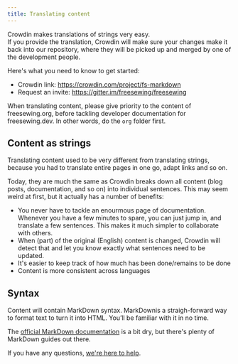 ```yaml
---
title: Translating content
---
```


Crowdin makes translations of strings very easy.   
If you provide the translation, Crowdin will make sure your changes make it back
into our repository, where they will be picked up and merged by one of the development people.

Here's what you need to know to get started:

 - Crowdin link: https://crowdin.com/project/fs-markdown
 - Request an invite: https://gitter.im/freesewing/freesewing

<Tip>

When translating content, please give priority to the content of freesewing.org, 
before tackling developer documentation for freesewing.dev.
In other words, do the `org` folder first.

</Tip>

## Content as strings

Translating content used to be very different from translating strings, because you
had to translate entire pages in one go, adapt links and so on.

Today, they are much the same as 
Crowdin breaks down all content (blog posts, documentation, and so on) into 
individual sentences. This may seem weird at first, but it actually has
a number of benefits:

 - You never have to tackle an enourmous page of documentation. Whenever you have a few
 minutes to spare, you can just jump in, and translate a few sentences. This makes it much
 simpler to collaborate with others.
 - When (part) of the original (English) content is changed, Crowdin will detect that and let you know exactly what sentences need to be updated.
 - It's easier to keep track of how much has been done/remains to be done
 - Content is more consistent across languages

## Syntax

Content will contain MarkDown syntax. MarkDownis a straigh-forward way to format text 
to turn it into HTML. You’ll be familiar with it in no time.

The [official MarkDown documentation](https://daringfireball.net/projects/markdown/syntax) is a bit dry, but there's plenty of MarkDown guides out there.  

If you have any questions, [we're here to help](https://gitter.im/freesewing/translation).
